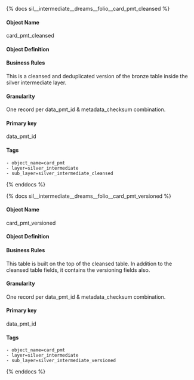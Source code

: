 {% docs sil__intermediate__dreams__folio__card_pmt_cleansed %}

#### Object Name
card_pmt_cleansed

#### Object Definition


#### Business Rules
This is a cleansed and deduplicated version of the bronze table inside the silver intermediate layer.

#### Granularity
One record per data_pmt_id & metadata_checksum combination.

#### Primary key
data_pmt_id

#### Tags
    - object_name=card_pmt
    - layer=silver_intermediate
    - sub_layer=silver_intermediate_cleansed

{% enddocs %}

{% docs sil__intermediate__dreams__folio__card_pmt_versioned %}

#### Object Name
card_pmt_versioned

#### Object Definition


#### Business Rules
This table is built on the top of the cleansed table. In addition to the cleansed table fields, it contains the versioning fields also.

#### Granularity
One record per data_pmt_id & metadata_checksum combination.

#### Primary key
data_pmt_id

#### Tags
    - object_name=card_pmt
    - layer=silver_intermediate
    - sub_layer=silver_intermediate_versioned

{% enddocs %}